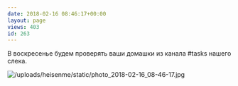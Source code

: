```yaml
---
date: 2018-02-16 08:46:17+00:00
layout: page
views: 403
id: 263
---
```


В воскресенье будем проверять ваши домашки из канала #tasks нашего слека.



![/uploads/heisenme/static/photo_2018-02-16_08-46-17.jpg](/uploads/heisenme/static/photo_2018-02-16_08-46-17.jpg)
